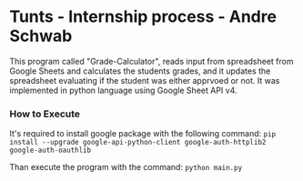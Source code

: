 # Tunts - Internship process - Andre Schwab

This program called "Grade-Calculator", reads input from spreadsheet from Google Sheets and calculates the students grades,
and it updates the spreadsheet evaluating if the student was either apprvoed or not. It was implemented in python language using Google Sheet API v4. 

### How to Execute 

It's required to install google package with the following command:
`pip install --upgrade google-api-python-client google-auth-httplib2 google-auth-oauthlib`

Than execute the program with the command:
`python main.py`

